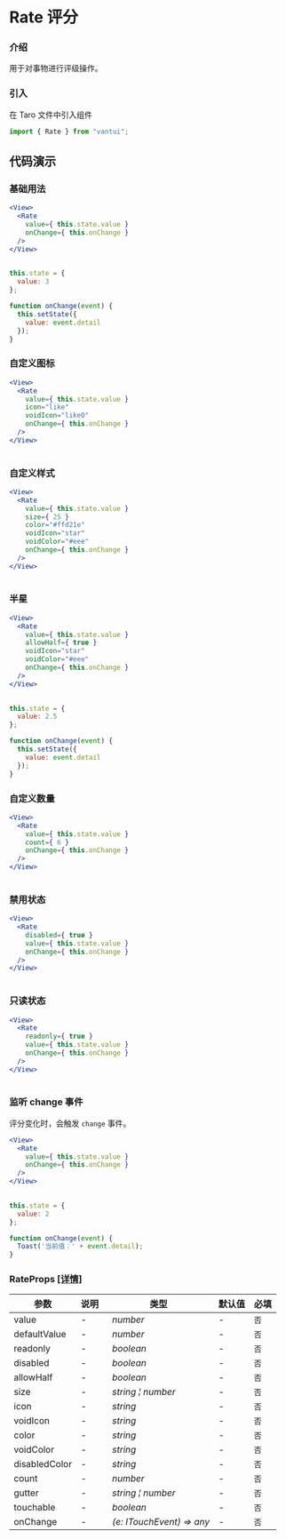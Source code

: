 # Rate 评分

### 介绍

用于对事物进行评级操作。

### 引入

在 Taro 文件中引入组件

```js
import { Rate } from "vantui"; 
```

## 代码演示

### 基础用法

```jsx
<View>
  <Rate
    value={ this.state.value }
    onChange={ this.onChange }
  />
</View>
 
```

```js
this.state = {
  value: 3
};

function onChange(event) {
  this.setState({
    value: event.detail
  });
} 
```

### 自定义图标

```jsx
<View>
  <Rate
    value={ this.state.value }
    icon="like"
    voidIcon="likeO"
    onChange={ this.onChange }
  />
</View>
 
```

### 自定义样式

```jsx
<View>
  <Rate
    value={ this.state.value }
    size={ 25 }
    color="#ffd21e"
    voidIcon="star"
    voidColor="#eee"
    onChange={ this.onChange }
  />
</View>
 
```

### 半星

```jsx
<View>
  <Rate
    value={ this.state.value }
    allowHalf={ true }
    voidIcon="star"
    voidColor="#eee"
    onChange={ this.onChange }
  />
</View>
 
```

```js
this.state = {
  value: 2.5
};

function onChange(event) {
  this.setState({
    value: event.detail
  });
} 
```

### 自定义数量

```jsx
<View>
  <Rate
    value={ this.state.value }
    count={ 6 }
    onChange={ this.onChange }
  />
</View>
 
```

### 禁用状态

```jsx
<View>
  <Rate
    disabled={ true }
    value={ this.state.value }
    onChange={ this.onChange }
  />
</View>
 
```

### 只读状态

```jsx
<View>
  <Rate
    readonly={ true }
    value={ this.state.value }
    onChange={ this.onChange }
  />
</View>
 
```

### 监听 change 事件

评分变化时，会触发 `change` 事件。

```jsx
<View>
  <Rate
    value={ this.state.value }
    onChange={ this.onChange }
  />
</View>
 
```

```js
this.state = {
  value: 2
};

function onChange(event) {
  Toast('当前值：' + event.detail);
} 
```
### RateProps [[详情]](https://github.com/AntmJS/vantui/tree/main/packages/vantui/types/rate.d.ts)   
| 参数 | 说明 | 类型 | 默认值 | 必填 |
| --- | --- | --- | --- | --- |
| value | - | _&nbsp;&nbsp;number<br/>_ | - | `否` |
| defaultValue | - | _&nbsp;&nbsp;number<br/>_ | - | `否` |
| readonly | - | _&nbsp;&nbsp;boolean<br/>_ | - | `否` |
| disabled | - | _&nbsp;&nbsp;boolean<br/>_ | - | `否` |
| allowHalf | - | _&nbsp;&nbsp;boolean<br/>_ | - | `否` |
| size | - | _&nbsp;&nbsp;string&nbsp;&brvbar;&nbsp;number<br/>_ | - | `否` |
| icon | - | _&nbsp;&nbsp;string<br/>_ | - | `否` |
| voidIcon | - | _&nbsp;&nbsp;string<br/>_ | - | `否` |
| color | - | _&nbsp;&nbsp;string<br/>_ | - | `否` |
| voidColor | - | _&nbsp;&nbsp;string<br/>_ | - | `否` |
| disabledColor | - | _&nbsp;&nbsp;string<br/>_ | - | `否` |
| count | - | _&nbsp;&nbsp;number<br/>_ | - | `否` |
| gutter | - | _&nbsp;&nbsp;string&nbsp;&brvbar;&nbsp;number<br/>_ | - | `否` |
| touchable | - | _&nbsp;&nbsp;boolean<br/>_ | - | `否` |
| onChange | - | _&nbsp;&nbsp;(e:&nbsp;ITouchEvent)&nbsp;=>&nbsp;any<br/>_ | - | `否` |

